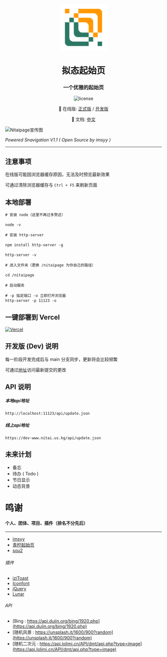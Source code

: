 <div align="center">

<img src="./img/icon/favicon_128.png" width="150" height="150" />

# 拟态起始页

### 一个优雅的起始页

![license](https://img.shields.io/github/license/nitai9h/nitaipage?color=FF5531)

📢 在线版: [正式版](https://www.nitai.us.kg/) / [开发版](https://dev-www.nitai.us.kg/)

📖 文档: [中文](https://nitaipage.nitai.us.kg/)

</div>

![Nitaipage宣传图](https://nitai-images.pages.dev/nitaipage/%E5%A4%A7%E4%BF%83%E9%94%80%E8%B4%B4.png)

*Powered Snavigation V1.1 ( Open Source by imsyy )*

---

## 注意事项

在线版可能因浏览器缓存原因，无法及时预览最新效果

可通过清除浏览器缓存与 `Ctrl + F5` 来刷新页面

## 本地部署

```shell
# 安装 node（这里不再过多赘述）

node -v

# 安装 http-server

npm install http-server -g

http-server -v

# 进入文件夹（更换 /nitaipage 为你自己的路径）

cd /nitaipage

# 启动服务

# -p 指定端口 -o 立即打开浏览器
http-server -p 11123 -o
```

## 一键部署到 Vercel

[![Vercel](https://vercel.com/button)](https://vercel.com/import/project?template=https://github.com/Nitai9h/nitaipage)

## 开发版 (Dev) 说明

每一阶段开发完成后与 main 分支同步，更新将会比较频繁

可通过[地址](https://dev-www.nitai.us.kg)访问最新提交的更改

## API 说明

##### 本地api地址

    http://localhost:11123/api/update.json

##### 线上api地址

    https://dev-www.nitai.us.kg/api/update.json

## 未来计划

* 备忘
* 待办 ( Todo )
* 节日显示
* 动态背景

# 鸣谢

#### 个人、团体、项目、插件（排名不分先后）

---

* [imsyy](https://www.imsyy.top/)
* [青柠起始页](https://limestart.cn/)
* [sou2](https://github.com/yeetime/sou2/)

###### 插件

* [iziToast](https://izitoast.marcelodolza.com/)
* [Iconfont](https://www.iconfont.cn/)
* [jQuery](https://jquery.com/)
* [Lunar](https://6tail.cn/calendar/api.html)

###### API

* [Bing : https://api.dujin.org/bing/1920.php](https://api.dujin.org/bing/1920.php)
* [随机风景 : https://unsplash.it/1600/900?random](https://unsplash.it/1600/900?random)
* [随机二次元 : https://api.lolimi.cn/API/dmt/api.php?type=image](https://api.lolimi.cn/API/dmt/api.php?type=image)
